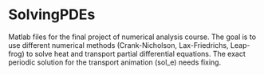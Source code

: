 # SolvingPDEs

Matlab files for the final project of numerical analysis course. The goal is to use different numerical methods (Crank-Nicholson, Lax-Friedrichs, Leap-frog) to solve heat and transport partial differential equations. The exact periodic solution for the transport animation (sol_e) needs fixing.  
